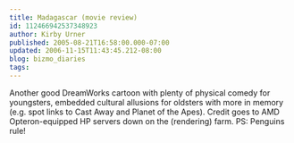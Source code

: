 ```yaml
---
title: Madagascar (movie review)
id: 112466942537348923
author: Kirby Urner
published: 2005-08-21T16:58:00.000-07:00
updated: 2006-11-15T11:43:45.212-08:00
blog: bizmo_diaries
tags: 
---
```


Another good DreamWorks cartoon with plenty of physical comedy for youngsters, embedded cultural allusions for oldsters with more in memory (e.g. spot links to Cast Away and Planet of the Apes).  Credit goes to AMD Opteron-equipped HP servers down on the (rendering) farm.   PS: Penguins rule!